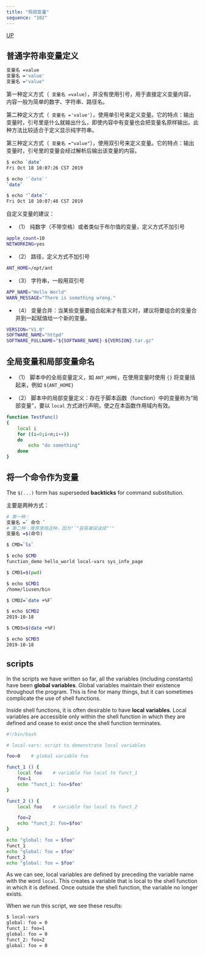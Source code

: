 ```yaml
---
title: "局部变量"
sequence: "102"
---
```


[UP](/bash.html)


## 普通字符串变量定义

```bash
变量名 =value
变量名 ='value'
变量名 ="value"
```

第一种定义方式（` 变量名 =value`），并没有使用引号，用于直接定义变量内容，内容一般为简单的数字、字符串、路径名。

第二种定义方式（` 变量名 ='value'`），使用单引号来定义变量。它的特点：输出变量时，引号里是什么就输出什么，即使内容中有变量也会把变量名原样输出。此种方法比较适合于定义显示纯字符串。

第三种定义方式（` 变量名 ="value"`），使用双引号来定义变量。它的特点：输出变量时，引号里的变量会经过解析后输出该变量的内容。

```bash
$ echo `date`
Fri Oct 18 10:07:26 CST 2019

$ echo '`date`'
`date`

$ echo "`date`"
Fri Oct 18 10:07:48 CST 2019
```

自定义变量的建议：

- （1） 纯数字（不带空格）或者类似于布尔值的变量，定义方式不加引号

```bash
apple_count=10
NETWORKING=yes
```

- （2） 路径，定义方式不加引号

```bash
ANT_HOME=/opt/ant
```

- （3） 字符串，一般用双引号

```bash
APP_NAME="Hello World"
WARN_MESSAGE="There is something wrong."
```

- （4） 变量合并：当某些变量要组合起来才有意义时，建议将要组合的变量合并到一起赋值给一个新的变量。

```bash
VERSION="V1.0"
SOFTWARE_NAME="httpd"
SOFTWARE_FULLNAME="${SOFTWARE_NAME}-${VERSION}.tar.gz"
```

## 全局变量和局部变量命名

- （1） 脚本中的全局变量定义，如 `ANT_HOME`，在使用变量时使用 `{}` 将变量括起来，例如 `${ANT_HOME}`

- （2） 脚本中的局部变量定义：存在于脚本函数（function）中的变量称为“局部变量”，要以 `local` 方式进行声明，使之在本函数作用域内有效。

```bash
function TestFunc()
{
    local i
    for ((i=0;i<n;i++))
    do
        echo "do something"
    done
}
```

## 将一个命令作为变量

The `$(...)` form has superseded **backticks** for command substitution.

主要是两种方式：

```bash
# 第一种：
变量名 =` 命令 `
# 第二种：推荐使用这种，因为"`"容易被误读成"'"
变量名 =$(命令)
```

```bash
$ CMD=`ls`

$ echo $CMD
function_demo hello_world local-vars sys_info_page

$ CMD1=$(pwd)

$ echo $CMD1
/home/liusen/bin

$ CMD2=`date +%F`

$ echo $CMD2
2019-10-18

$ CMD3=$(date +%F)

$ echo $CMD3
2019-10-18
```

## scripts

In the scripts we have written so far, all the variables (including constants) have been **global variables**. Global variables maintain their existence throughout the program. This is fine for many things, but it can sometimes complicate the use of shell functions.

Inside shell functions, it is often desirable to have **local variables**. Local variables are accessible only within the shell function in which they are defined and cease to exist once the shell function terminates.

```bash
#!/bin/bash

# local-vars: script to demonstrate local variables

foo=0    # global variable foo

funct_1 () {
    local foo    # variable foo local to funct_1
    foo=1
    echo "funct_1: foo=$foo"
}

funct_2 () {
    local foo    # variable foo local to funct_2

    foo=2
    echo "funct_2: foo=$foo"
}

echo "global: foo = $foo"
funct_1
echo "global: foo = $foo"
funct_2
echo "global: foo = $foo"

```

As we can see, local variables are defined by preceding the variable name with the word `local`. This creates a variable that is local to the shell function in which it is defined. Once outside the shell function, the variable no longer exists.

When we run this script, we see these results:

```bash
$ local-vars
global: foo = 0
funct_1: foo=1
global: foo = 0
funct_2: foo=2
global: foo = 0
```
